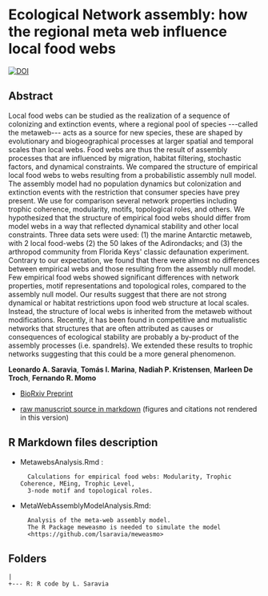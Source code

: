 #  Ecological Network assembly: how the regional meta web influence local food webs 

[![DOI](https://zenodo.org/badge/114162751.svg)](https://zenodo.org/badge/latestdoi/114162751)

## Abstract

Local food webs can be studied as the realization of a sequence of colonizing and extinction events, where a regional pool of species ---called the metaweb--- acts as a source for new species, these are shaped by evolutionary and biogeographical processes at larger spatial and temporal scales than local webs. Food webs are thus the result of assembly processes that are influenced by migration, habitat filtering, stochastic factors, and dynamical constraints. We compared the structure of empirical local food webs to webs resulting from a probabilistic assembly null model. The assembly model had no population dynamics but colonization and extinction events with the restriction that consumer species have prey present. We use for comparison several network properties including trophic coherence, modularity, motifs, topological roles, and others. We hypothesized that the structure of empirical food webs should differ from model webs in a way that reflected dynamical stability and other local constraints. Three data sets were used: (1) the marine Antarctic metaweb, with 2 local food-webs (2) the 50 lakes of the Adirondacks; and (3) the arthropod community from Florida Keys' classic defaunation experiment. Contrary to our expectation, we found that there were almost no differences between empirical webs and those resulting from the assembly null model. Few empirical food webs showed significant differences with network properties, motif representations and topological roles, compared to the assembly null model. Our results suggest that there are not strong dynamical or habitat restrictions upon food web structure at local scales. Instead, the structure of local webs is inherited from the metaweb without modifications. Recently, it has been found in competitive and mutualistic networks that structures that are often attributed as causes or consequences of ecological stability are probably a by-product of the assembly processes (i.e. spandrels). We extended these results to trophic networks suggesting that this could be a more general phenomenon.

**Leonardo A. Saravia**, **Tomás  I. Marina**, **Nadiah P. Kristensen**, **Marleen De Troch**, **Fernando R. Momo** 

* [BioRxiv Preprint](https://doi.org/10.1101/340430)

* [raw manuscript source in markdown](https://github.com/lsaravia/MetawebsAssembly/blob/master/MetawebsAssembly.md) (figures and citations not rendered in this version)



## R Markdown files description



* MetawebsAnalysis.Rmd :

		Calculations for empirical food webs: Modularity, Trophic Coherence, MEing, Trophic Level,  
		3-node motif and topological roles. 

* MetaWebAssemblyModelAnalysis.Rmd: 
		
		Analysis of the meta-web assembly model.
		The R Package meweasmo is needed to simulate the model 
		<https://github.com/lsaravia/meweasmo>



## Folders

	| 
	+--- R: R code by L. Saravia
    	 